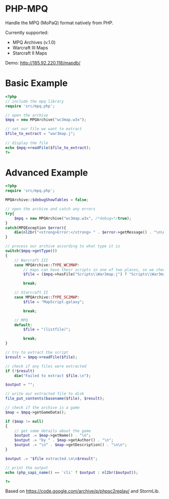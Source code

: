 # PHP-MPQ
Handle the MPQ (MoPaQ) format natively from PHP.

Currently supported:
* MPQ Archives (v.1.0)
* Warcraft III Maps
* Starcraft II Maps

Demo: http://185.92.220.118/mapdb/

Basic Example
==========

```php
<?php
// include the mpq library
require 'src/mpq.php';

// open the archive
$mpq = new MPQArchive("wc3map.w3x");

// set our file we want to extract
$file_to_extract = "war3map.j";
    
// display the file
echo $mpq->readFile($file_to_extract);
?>
```

Advanced Example
==========

```php
<?php
require 'src/mpq.php';

MPQArchive::$debugShowTables = false;

// open the archive and catch any errors
try{
    $mpq = new MPQArchive("wc3map.w3x", /*debug=*/true);
}
catch(MPQException $error){
    die(nl2br("<strong>Error:</strong> " . $error->getMessage() . "\n\n" . $error));
}

// process our archive according to what type it is
switch($mpq->getType())
{   
    // Warcraft III
    case MPQArchive::TYPE_WC3MAP:
        // maps can have their scripts in one of two places, so we check which
        $file = ($mpq->hasFile("Scripts\\War3map.j") ? "Scripts\\War3map.j" : "war3map.j");

        break;

    // Starcraft II
    case MPQArchive::TYPE_SC2MAP:
        $file = "MapScript.galaxy";

        break;

    // MPQ
    default:
        $file = "(listfile)";

        break;
}

// try to extract the script
$result = $mpq->readFile($file);

// check if any files were extracted
if (!$result)
    die("Failed to extract $file.\n");

$output = "";

// write our extracted file to disk
file_put_contents(basename($file), $result);

// check if the archive is a game
$map = $mpq->getGameData();

if ($map != null)
{
    // get some details about the game
    $output .= $map->getName() . "\n";
    $output .= "by " . $map->getAuthor() . "\n";
    $output .= "\n" . $map->getDescription() . "\n\n";
}

$output .= "$file extracted.\n\n$result";

// print the output
echo (php_sapi_name() == 'cli' ? $output : nl2br($output));

?>
```
Based on https://code.google.com/archive/p/phpsc2replay/ and StormLib.

